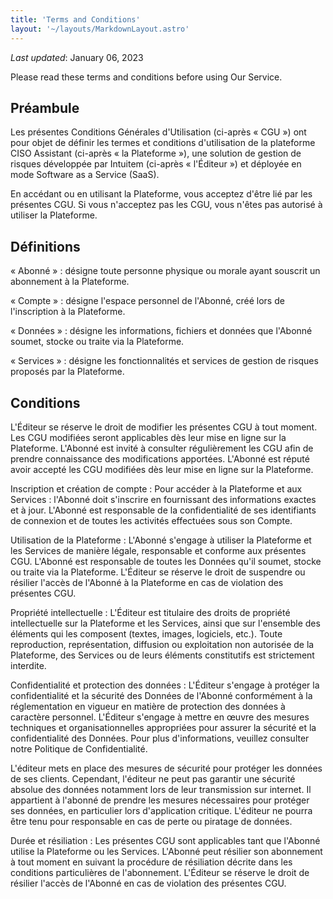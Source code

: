 ```yaml
---
title: 'Terms and Conditions'
layout: '~/layouts/MarkdownLayout.astro'
---
```


_Last updated_: January 06, 2023

Please read these terms and conditions before using Our Service.

## Préambule

Les présentes Conditions Générales d'Utilisation (ci-après « CGU ») ont pour objet de définir les termes et conditions d'utilisation de la plateforme CISO Assistant (ci-après « la Plateforme »), une solution de gestion de risques développée par Intuitem (ci-après « l'Éditeur ») et déployée en mode Software as a Service (SaaS).

En accédant ou en utilisant la Plateforme, vous acceptez d'être lié par les présentes CGU. Si vous n'acceptez pas les CGU, vous n'êtes pas autorisé à utiliser la Plateforme.

## Définitions

« Abonné » : désigne toute personne physique ou morale ayant souscrit un abonnement à la Plateforme.

« Compte » : désigne l'espace personnel de l'Abonné, créé lors de l'inscription à la Plateforme.

« Données » : désigne les informations, fichiers et données que l'Abonné soumet, stocke ou traite via la Plateforme.

« Services » : désigne les fonctionnalités et services de gestion de risques proposés par la Plateforme.

##  Conditions
L'Éditeur se réserve le droit de modifier les présentes CGU à tout moment. Les CGU modifiées seront applicables dès leur mise en ligne sur la Plateforme. L'Abonné est invité à consulter régulièrement les CGU afin de prendre connaissance des modifications apportées. L'Abonné est réputé avoir accepté les CGU modifiées dès leur mise en ligne sur la Plateforme.

Inscription et création de compte : Pour accéder à la Plateforme et aux Services : l'Abonné doit s'inscrire en fournissant des informations exactes et à jour. L'Abonné est responsable de la confidentialité de ses identifiants de connexion et de toutes les activités effectuées sous son Compte.

Utilisation de la Plateforme : L'Abonné s'engage à utiliser la Plateforme et les Services de manière légale, responsable et conforme aux présentes CGU. L'Abonné est responsable de toutes les Données qu'il soumet, stocke ou traite via la Plateforme. L'Éditeur se réserve le droit de suspendre ou résilier l'accès de l'Abonné à la Plateforme en cas de violation des présentes CGU.

Propriété intellectuelle : L'Éditeur est titulaire des droits de propriété intellectuelle sur la Plateforme et les Services, ainsi que sur l'ensemble des éléments qui les composent (textes, images, logiciels, etc.). Toute reproduction, représentation, diffusion ou exploitation non autorisée de la Plateforme, des Services ou de leurs éléments constitutifs est strictement interdite.

Confidentialité et protection des données : L'Éditeur s'engage à protéger la confidentialité et la sécurité des Données de l'Abonné conformément à la réglementation en vigueur en matière de protection des données à caractère personnel. L'Éditeur s'engage à mettre en œuvre des mesures techniques et organisationnelles appropriées pour assurer la sécurité et la confidentialité des Données. Pour plus d'informations, veuillez consulter notre Politique de Confidentialité.

L'éditeur mets en place des mesures de sécurité pour protéger les données de ses clients. Cependant, l'éditeur ne peut pas garantir une sécurité absolue des données notamment lors de leur transmission sur internet. Il appartient à l'abonné de prendre les mesures nécessaires pour protéger ses données, en particulier lors d'application critique. L'éditeur ne pourra être tenu pour responsable en cas de perte ou piratage de données.

Durée et résiliation : Les présentes CGU sont applicables tant que l'Abonné utilise la Plateforme ou les Services. L'Abonné peut résilier son abonnement à tout moment en suivant la procédure de résiliation décrite dans les conditions particulières de l'abonnement. L'Éditeur se réserve le droit de résilier l'accès de l'Abonné en cas de violation des présentes CGU.
